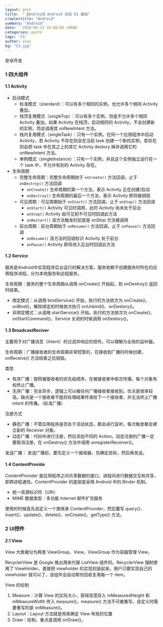 ```yaml
---
layout: post
title:  "【Android】Android 总结 01 基础"
crawlertitle: "Android"
summary: "Android"
date:   2020-04-23 10:00:00 +0800
categories: posts
tags: 'CS'
author: xusc
bg: "CS.jpg"
---
```


安卓开发

### 1 四大组件

#### 1.1 Activity
- 启动模式
  - 标准模式（standard）：可以有多个相同的实例，也允许多个相同 Activity 叠加。
  - 栈顶复用模式（singleTop）：可以有多个实例，但是不允许多个相同 Activity 叠加。如果 Activity 在栈顶，启动相同的 Activity，不会创建新的实例，而会调用其 onNewIntent 方法。
  - 栈内复用模式（singleTask）：只有一个实例。在同一个应用程序中启动 Activity，若 Activity 不存在则会在当前 task 创建一个新的实例，若存在则会把 task 中在其之上的其它 Activity destory 掉并调用它的 onNewIntent 方法。
  - 单例模式（singleInstance）：只有一个实例，并且这个实例独立运行在一个 task 中，不允许有别的 Activity 存在。
- 生命周期
  - 完整生命周期：完整生命周期始于 `onCreate()` 方法回调，止于 `onDestroy()` 方法回调
    - `onCreate()` 生命周期的第一个方法，表示 Activity 正在创建/启动
    - `onDestroy()` 生命周期的最后一个方法，表示 Activity 即将被销毁
  - 可见周期：可见周期始于 `onStart()` 方法回调，止于 `onStop()` 方法回调
    - `onStart()` Activity 可见时调用，此时 Activity 尚未处于前台
    - `onStop()` Activity 由可见到不可见时回调此方法
    - `onRestart()` 该方法触发的前提是 onStop 方法被调用
  - 前台周期：前台周期始于 `onResume()` 方法回调，止于 `onPause()` 方法回调
    - `onResume()` 该方法的回调标识 Activity 处于前台
    - `onPause()` Activity 即将进入后台时回调此方法

#### 1.2 Service
服务是Android中实现程序后台运行的解决方案，服务依赖于创建服务时所在的应用程序进程。分为本地服务和远程服务。

生命周期：服务的整个生命周期从调用 onCreate() 开始起，到 onDestroy() 返回时结束。
- 绑定模式：从调用 bindService() 开始，执行的方法依次为 onCreate()、onBind()，解除绑定的时候依次执行 onUnbind()、onDestory()。
- 非绑定模式：从调用 startService() 开始，执行的方法依次为 onCreate()、onStartCommand()，Service 关闭的时候调用 onDestory()。

#### 1.3 BroadcastReciver
主要用于对广播消息（Intent）的过滤并响应的控件。可以理解为全局的监听器。

生命周期：广播接收者的生命周期非常短暂的，在接收到广播的时候创建，onReceive() 方法结束之后销毁。

类型
- 有序广播：按照被接收者的优先级顺序，在被接收者中依次传播，每个对象有权终止广播。
- 无序广播：完全异步，逻辑上可以被任何广播接收者接收到。优点是效率较高。缺点是一个接收者不能将处理结果传递给下一个接收者，并无法终止广播 intent 的传播。（标准广播）

注册方式
- 静态广播：不管应用程序是否处于活动状态，都会进行监听。每次触发都会建立新的 Receiver 对象。
- 动态广播：代码中进行注册，然后添加不同的 Action。动态注册的广播一定要取消注册，在 onDestroy() 方法中调用 unregisterReceiver()。

发送广播： 发送广播前，要先定义一个接收器，先确定目标，然后再发送。

#### 1.4 ContentProvide
ContentProvider 是应用程序之间共享数据的接口，进程间进行数据交互和共享，即跨进程通信。ContentProvider 的底层是采用 Android 中的 Binder 机制。
+ 统一资源标识符（URI）
+ MIME 数据类型：多功能 Internet 邮件扩充服务

使用的时候首先自定义一个类继承 ContentProvider，然后覆写 query()、insert()、update()、delete()、onCreate()、getType() 方法。



### 2 UI控件

#### 2.1 View
View 大致被分为两类 ViewGroup、View。ViewGroup 作为容器管理 View。

RecyclerView 是 Google 推出用来代替 ListView 组件的。RecyclerView 强制使用了 ViewHolder，直接把 viewholder 的实现封装起来，用户只要实现自己的 viewholder 就可以了，该组件会自动帮你回收复用每一个 item。

View 的绘制
1. Measure：计算 View 的实际大小，获得高宽存入 mMeasuredHeight 和 mMeasureWidth 传入 measure()。measure() 方法不可被重写，自定义时需要重写的是 onMeasure()。
2. Layout：Layout 方法就是用来确定 View 布局的位置
3. Draw：绘制，重点是调用 onDraw()。